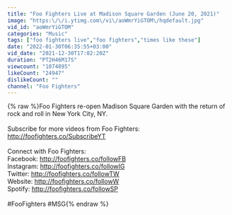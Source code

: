 ```yaml
---
title: "Foo Fighters Live at Madison Square Garden (June 20, 2021)"
image: "https:\/\/i.ytimg.com\/vi\/aoWmrYiGTOM\/hqdefault.jpg"
vid_id: "aoWmrYiGTOM"
categories: "Music"
tags: ["foo fighters live","foo fighters","times like these"]
date: "2022-01-30T06:35:55+03:00"
vid_date: "2021-12-30T17:02:20Z"
duration: "PT2H46M17S"
viewcount: "1074895"
likeCount: "24947"
dislikeCount: ""
channel: "Foo Fighters"
---
```

{% raw %}Foo Fighters re-open Madison Square Garden with the return of rock and roll  in New York City, NY. <br /><br />Subscribe for more videos from Foo Fighters: <a rel="nofollow" target="blank" href="http://foofighters.co/SubscribeYT​​​">http://foofighters.co/SubscribeYT​​​</a> <br /> <br />Connect with Foo Fighters:<br />Facebook: <a rel="nofollow" target="blank" href="http://foofighters.co/followFB​​​">http://foofighters.co/followFB​​​</a>  <br />Instagram: <a rel="nofollow" target="blank" href="http://foofighters.co/followIG​​​">http://foofighters.co/followIG​​​</a> <br />Twitter: <a rel="nofollow" target="blank" href="http://foofighters.co/followTW​​​">http://foofighters.co/followTW​​​</a> <br />Website: <a rel="nofollow" target="blank" href="http://foofighters.co/followW​​​">http://foofighters.co/followW​​​</a> <br />Spotify: <a rel="nofollow" target="blank" href="http://foofighters.co/followSP​">http://foofighters.co/followSP​</a><br /><br />#FooFighters #MSG{% endraw %}
